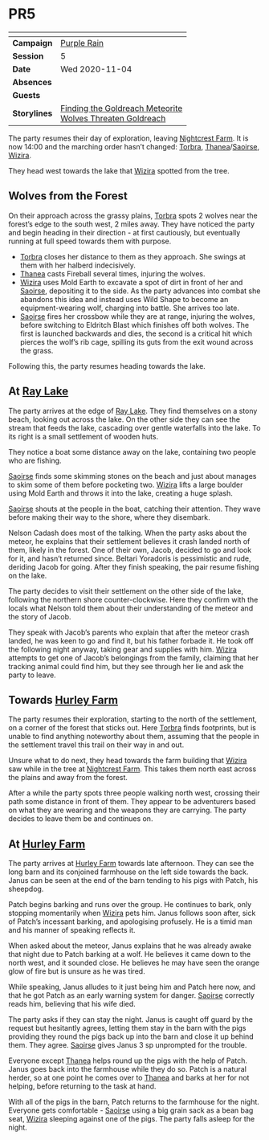 # PR5

| []() | |
| --- | --- |
| **Campaign** | [Purple Rain](../README.md) |
| **Session** | 5 |
| **Date** | Wed 2020-11-04 |
| **Absences** | |
| **Guests** | |
| **Storylines** | [Finding the Goldreach Meteorite](../storylines.md/finding-the-goldreach-meteorite.md)<br />[Wolves Threaten Goldreach](../storylines.md/wolves-threaten-goldreach.md) |

The party resumes their day of exploration, leaving [Nightcrest Farm](../../../astarus/civilisations/kingdom-of-astor/settlements/goldreach/places/nightcrest-farm.md). It is now 14:00 and the marching order hasn’t changed: [Torbra](../../../astarus/people/torbra.md), [Thanea](../../../astarus/people/thanea.md)/[Saoirse](../../../astarus/people/saoirse.md), [Wizira](../../../astarus/people/wizira.md).

They head west towards the lake that [Wizira](../../../astarus/people/wizira.md) spotted from the tree.

## Wolves from the Forest

On their approach across the grassy plains, [Torbra](../../../astarus/people/torbra.md) spots 2 wolves near the forest’s edge to the south west, 2 miles away. They have noticed the party and begin heading in their direction - at first cautiously, but eventually running at full speed towards them with purpose.

- [Torbra](../../../astarus/people/torbra.md) closes her distance to them as they approach. She swings at them with her halberd indecisively.
- [Thanea](../../../astarus/people/thanea.md) casts Fireball several times, injuring the wolves.
- [Wizira](../../../astarus/people/wizira.md) uses Mold Earth to excavate a spot of dirt in front of her and [Saoirse](../../../astarus/people/saoirse.md), depositing it to the side. As the party advances into combat she abandons this idea and instead uses Wild Shape to become an equipment-wearing wolf, charging into battle. She arrives too late.
- [Saoirse](../../../astarus/people/saoirse.md) fires her crossbow while they are at range, injuring the wolves, before switching to Eldritch Blast which finishes off both wolves. The first is launched backwards and dies, the second is a critical hit which pierces the wolf’s rib cage, spilling its guts from the exit wound across the grass.

Following this, the party resumes heading towards the lake.

## At [Ray Lake](../../../astarus/civilisations/kingdom-of-astor/settlements/goldreach/places/ray-lake.md)

The party arrives at the edge of [Ray Lake](../../../astarus/civilisations/kingdom-of-astor/settlements/goldreach/places/ray-lake.md). They find themselves on a stony beach, looking out across the lake. On the other side they can see the stream that feeds the lake, cascading over gentle waterfalls into the lake. To its right is a small settlement of wooden huts.

They notice a boat some distance away on the lake, containing two people who are fishing.

[Saoirse](../../../astarus/people/saoirse.md) finds some skimming stones on the beach and just about manages to skim some of them before pocketing two. [Wizira](../../../astarus/people/wizira.md) lifts a large boulder using Mold Earth and throws it into the lake, creating a huge splash.

[Saoirse](../../../astarus/people/saoirse.md) shouts at the people in the boat, catching their attention. They wave before making their way to the shore, where they disembark.

Nelson Cadash does most of the talking. When the party asks about the meteor, he explains that their settlement believes it crash landed north of them, likely in the forest. One of their own, Jacob, decided to go and look for it, and hasn’t returned since. Beltari Yoradoris is pessimistic and rude, deriding Jacob for going. After they finish speaking, the pair resume fishing on the lake.

The party decides to visit their settlement on the other side of the lake, following the northern shore counter-clockwise. Here they confirm with the locals what Nelson told them about their understanding of the meteor and the story of Jacob.

They speak with Jacob’s parents who explain that after the meteor crash landed, he was keen to go and find it, but his father forbade it. He took off the following night anyway, taking gear and supplies with him. [Wizira](../../../astarus/people/wizira.md) attempts to get one of Jacob’s belongings from the family, claiming that her tracking animal could find him, but they see through her lie and ask the party to leave.

## Towards [Hurley Farm](../../../astarus/civilisations/kingdom-of-astor/settlements/goldreach/places/hurley-farm.md)

The party resumes their exploration, starting to the north of the settlement, on a corner of the forest that sticks out. Here [Torbra](../../../astarus/people/torbra.md) finds footprints, but is unable to find anything noteworthy about them, assuming that the people in the settlement travel this trail on their way in and out.

Unsure what to do next, they head towards the farm building that [Wizira](../../../astarus/people/wizira.md) saw while in the tree at [Nightcrest Farm](../../../astarus/civilisations/kingdom-of-astor/settlements/goldreach/places/nightcrest-farm.md). This takes them north east across the plains and away from the forest.

After a while the party spots three people walking north west, crossing their path some distance in front of them. They appear to be adventurers based on what they are wearing and the weapons they are carrying. The party decides to leave them be and continues on.

## At [Hurley Farm](../../../astarus/civilisations/kingdom-of-astor/settlements/goldreach/places/hurley-farm.md)

The party arrives at [Hurley Farm](../../../astarus/civilisations/kingdom-of-astor/settlements/goldreach/places/hurley-farm.md) towards late afternoon. They can see the long barn and its conjoined farmhouse on the left side towards the back. Janus can be seen at the end of the barn tending to his pigs with Patch, his sheepdog.

Patch begins barking and runs over the group. He continues to bark, only stopping momentarily when [Wizira](../../../astarus/people/wizira.md) pets him. Janus follows soon after, sick of Patch’s incessant barking, and apologising profusely. He is a timid man and his manner of speaking reflects it.

When asked about the meteor, Janus explains that he was already awake that night due to Patch barking at a wolf. He believes it came down to the north west, and it sounded close. He believes he may have seen the orange glow of fire but is unsure as he was tired.

While speaking, Janus alludes to it just being him and Patch here now, and that he got Patch as an early warning system for danger. [Saoirse](../../../astarus/people/saoirse.md) correctly reads him, believing that his wife died.

The party asks if they can stay the night. Janus is caught off guard by the request but hesitantly agrees, letting them stay in the barn with the pigs providing they round the pigs back up into the barn and close it up behind them. They agree. [Saoirse](../../../astarus/people/saoirse.md) gives Janus 3 sp unprompted for the trouble.

Everyone except [Thanea](../../../astarus/people/thanea.md) helps round up the pigs with the help of Patch. Janus goes back into the farmhouse while they do so. Patch is a natural herder, so at one point he comes over to [Thanea](../../../astarus/people/thanea.md) and barks at her for not helping, before returning to the task at hand.

With all of the pigs in the barn, Patch returns to the farmhouse for the night. Everyone gets comfortable - [Saoirse](../../../astarus/people/saoirse.md) using a big grain sack as a bean bag seat, [Wizira](../../../astarus/people/wizira.md) sleeping against one of the pigs. The party falls asleep for the night.
